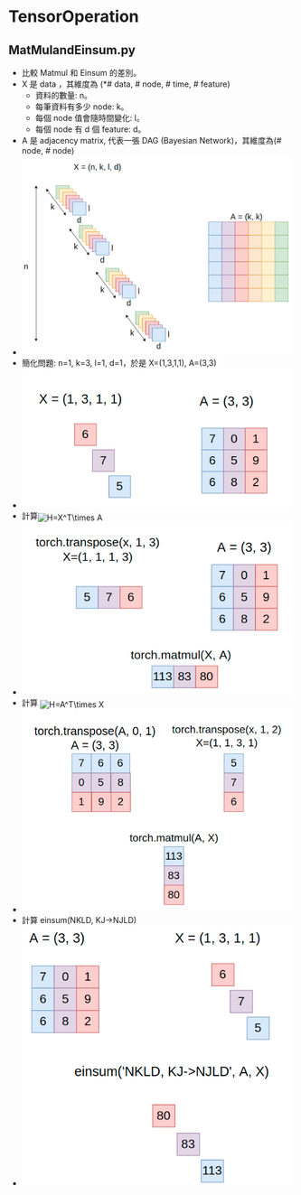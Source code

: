 # TensorOperation

## MatMulandEinsum.py
* 比較 Matmul 和 Einsum 的差別。
* X 是 data ，其維度為 (*# data, # node, # time, # feature)
  * 資料的數量: n。
  * 每筆資料有多少 node: k。
  * 每個 node 值會隨時間變化: l。
  * 每個 node 有 d 個 feature: d。
* A 是 adjacency matrix, 代表一張 DAG (Bayesian Network)，其維度為(# node, # node)
* ![alt text](./MatMulandEinsum/DataDescription.png)
* 簡化問題: n=1, k=3, l=1, d=1，於是 X=(1,3,1,1), A=(3,3)
* ![alt text](./MatMulandEinsum/Simple.png)
* 計算<img alt="H=X^T\times A" src="https://render.githubusercontent.com/render/math?math=H%3DX%5ET%5Ctimes%20A" style="transform: translateY(20%);" />
* ![alt text](./MatMulandEinsum/XTA.png)
* 計算 <img alt="H=A^T\times X" src="https://render.githubusercontent.com/render/math?math=H%3DA%5ET%5Ctimes%20X" style="transform: translateY(20%);" />
* ![alt text](./MatMulandEinsum/ATX.png)
* 計算 einsum(NKLD, KJ->NJLD)
* ![alt text](./MatMulandEinsum/Einsum.png)
